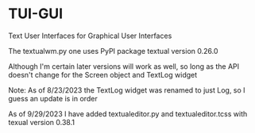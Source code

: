 # TUI-GUI
Text User Interfaces for Graphical User Interfaces

The textualwm.py one uses PyPI package textual version 0.26.0

Although I'm certain later versions will work as well, so long as the API doesn't change for the Screen object and TextLog widget

Note: As of 8/23/2023 the TextLog widget was renamed to just Log, so I guess an update is in order

As of 9/29/2023 I have added textualeditor.py and textualeditor.tcss with texual version 0.38.1
